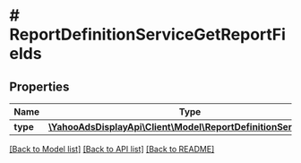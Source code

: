 # # ReportDefinitionServiceGetReportFields

## Properties

Name | Type | Description | Notes
------------ | ------------- | ------------- | -------------
**type** | [**\YahooAdsDisplayApi\Client\Model\ReportDefinitionServiceType**](ReportDefinitionServiceType.md) |  |

[[Back to Model list]](../../README.md#models) [[Back to API list]](../../README.md#endpoints) [[Back to README]](../../README.md)
